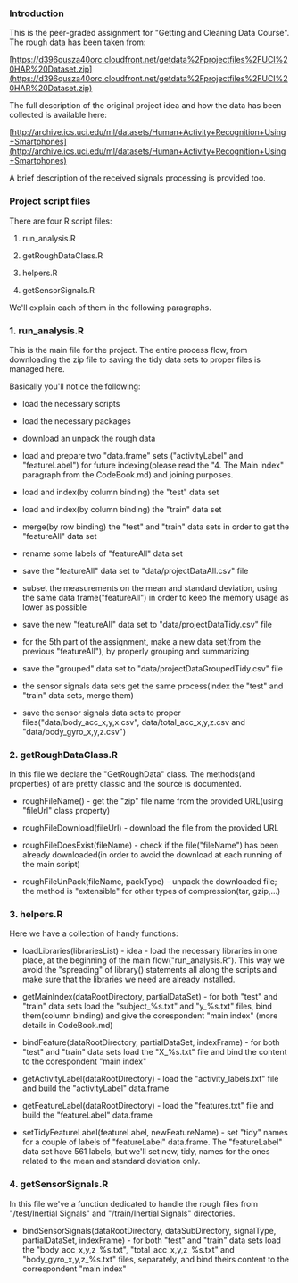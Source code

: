 ### Introduction

This is the peer-graded assignment for "Getting and Cleaning Data Course".
The rough data has been taken from:

[https://d396qusza40orc.cloudfront.net/getdata%2Fprojectfiles%2FUCI%20HAR%20Dataset.zip](https://d396qusza40orc.cloudfront.net/getdata%2Fprojectfiles%2FUCI%20HAR%20Dataset.zip)

The full description of the original project idea and how the data has been collected is available here:

[http://archive.ics.uci.edu/ml/datasets/Human+Activity+Recognition+Using+Smartphones](http://archive.ics.uci.edu/ml/datasets/Human+Activity+Recognition+Using+Smartphones) 

A brief description of the received signals processing is provided too.

### Project script files

There are four R script files:

  1. run_analysis.R

  2. getRoughDataClass.R

  3. helpers.R

  4. getSensorSignals.R

We'll explain each of them in the following paragraphs.

### 1. run_analysis.R

This is the main file for the project. The entire process flow, from downloading the zip file to saving the tidy data sets to proper files is managed here.

Basically you'll notice the following:

  - load the necessary scripts

  - load the necessary packages

  - download an unpack the rough data

  - load and prepare two "data.frame" sets ("activityLabel" and "featureLabel") for future indexing(please read the "4. The Main index" paragraph from the CodeBook.md) and joining purposes.

  - load and index(by column binding) the "test" data set

  - load and index(by column binding) the "train" data set

  - merge(by row binding) the "test" and "train" data sets in order to get the "featureAll" data set

  - rename some labels of "featureAll" data set

  - save the "featureAll" data set to "data/projectDataAll.csv" file

  - subset the measurements on the mean and standard deviation, using the same data frame("featureAll") in order to keep the memory usage as lower as possible

  - save the new "featureAll" data set to "data/projectDataTidy.csv" file

  - for the 5th part of the assignment, make a new data set(from the previous "featureAll"), by properly grouping and summarizing

  - save the "grouped" data set to "data/projectDataGroupedTidy.csv" file

  - the sensor signals data sets get the same process(index the "test" and "train" data sets, merge them)

  - save the sensor signals data sets to proper files("data/body_acc_x,y,x.csv", data/total_acc_x,y,z.csv and "data/body_gyro_x,y,z.csv")

### 2. getRoughDataClass.R

In this file we declare the "GetRoughData" class. The methods(and properties) of are pretty classic and the source is documented.

  - roughFileName() - get the "zip" file name from the provided URL(using "fileUrl" class property)

  - roughFileDownload(fileUrl) - download the file from the provided URL

  - roughFileDoesExist(fileName) - check if the file("fileName") has been already downloaded(in order to avoid the download at each running of the main script)

  - roughFileUnPack(fileName, packType) - unpack the downloaded file; the method is "extensible" for other types of compression(tar, gzip,...)

### 3. helpers.R

Here we have a collection of handy functions:

  - loadLibraries(librariesList) - idea - load the necessary libraries in one place, at the beginning of the main flow("run_analysis.R"). This way we avoid the "spreading" of library() statements all along the scripts and make sure that the libraries we need are already installed.

  - getMainIndex(dataRootDirectory, partialDataSet) - for both "test" and "train" data sets load the "subject_%s.txt" and "y_%s.txt" files, bind them(column binding) and give the corespondent "main index" (more details in CodeBook.md)

  - bindFeature(dataRootDirectory, partialDataSet, indexFrame) - for both "test" and "train" data sets load the "X_%s.txt" file and bind the content to the corespondent "main index"

  - getActivityLabel(dataRootDirectory) - load the "activity_labels.txt" file and build the "activityLabel" data.frame

  - getFeatureLabel(dataRootDirectory) - load the "features.txt" file and build the "featureLabel" data.frame

  - setTidyFeatureLabel(featureLabel, newFeatureName) - set "tidy" names for a couple of labels of "featureLabel"
    data.frame. The "featureLabel" data set have 561 labels, but we'll set new, tidy, names for the ones related to the mean and standard deviation only.

### 4. getSensorSignals.R

In this file we've a function dedicated to handle the rough files from "/test/Inertial Signals" and "/train/Inertial Signals" directories.

  - bindSensorSignals(dataRootDirectory, dataSubDirectory, signalType, partialDataSet, indexFrame) - for both "test"
    and "train" data sets load the "body_acc_x,y,z_%s.txt", "total_acc_x,y,z_%s.txt" and "body_gyro_x,y,z_%s.txt" files, separately, and bind theirs content to the correspondent "main index"

